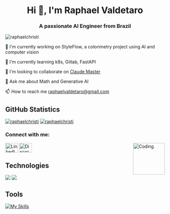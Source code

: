 <h1 align="center">Hi 👋, I'm Raphael Valdetaro</h1>
<h3 align="center">A passionate AI Engineer from Brazil</h3>

<p align="left"> <img src="https://komarev.com/ghpvc/?username=raphaelchristi&label=Profile%20views&color=0e75b6&style=flat" alt="raphaelchristi" /> </p>

🔭 I'm currently working on StyleFlow, a colorimetry project using AI and computer vision

🌱 I'm currently learning k8s, Gitlab, FastAPI

👯 I'm looking to collaborate on [Claude Master](https://github.com/raphaelchristi/claude-master)

💬 Ask me about Math and Generative AI

📫 How to reach me raphaelvaldetaro@gmail.com

## **GitHub Statistics**
[![raphaelchristi](https://github-readme-stats.vercel.app/api?username=raphaelchristi&theme=radical)](https://github.com/anuraghazra/github-readme-stats)
[![raphaelchristi](https://github-readme-stats.vercel.app/api/top-langs/?username=raphaelchristi&hide=html&layout=compact&theme=radical)](https://github.com/anuraghazra/github-readme-stats)

<h3 align="left">Connect with me:</h3>
<p align="left">
<a href="https://linkedin.com/in/raphael-christi-0a5a2a219/" target="blank"><img align="center" src="https://raw.githubusercontent.com/rahuldkjain/github-profile-readme-generator/master/src/images/icons/Social/linked-in-alt.svg" alt="LinkedIn" height="30" width="40" /></a>
<img align="right" alt="Coding" width="100" src="https://media3.giphy.com/media/v1.Y2lkPTc5MGI3NjExNnEzZ3BxOWgxMW92MWsxdjNia2RieWNkbzU2emN4dHdiMDNuajF2OSZlcD12MV9pbnRlcm5hbF9naWZfYnlfaWQmY3Q9cw/ue7Oh8WdVspgI/giphy.gif">
<a href="https://discord.gg/DHPU7xUaEE" target="blank"><img align="center" src="https://raw.githubusercontent.com/rahuldkjain/github-profile-readme-generator/master/src/images/icons/Social/discord.svg" alt="Discord" height="30" width="40" /></a>
</p>

## **Technologies**  
<p>
    <img src="https://skillicons.dev/icons?i=py,c,haskell,bash,linux,ubuntu,git,selenium" />
    <img src="https://skillicons.dev/icons?i=azure,postgres,docker,fastapi" />
</p>

## **Tools**
[![My Skills](https://skillicons.dev/icons?i=git,github,gitlab,vscode,postman)](https://skillicons.dev)
